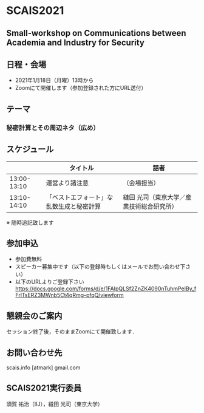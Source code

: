 # SCAIS2021
## Small-workshop on Communications between Academia and Industry for Security

## 日程・会場
- 2021年1月18日（月曜）13時から
- Zoomにて開催します（参加登録された方にURL送付）

## テーマ
### 秘密計算とその周辺ネタ（広め）

## スケジュール
| | タイトル | 話者 |
| --- | --- | --- 
| 13:00-13:10 | 運営より諸注意 | （会場担当）|
| 13:10-14:10 | 「ベストエフォート」な乱数生成と秘密計算 | 縫田 光司（東京大学／産業技術総合研究所）|

※ 随時追記致します

## 参加申込
- 参加費無料
- スピーカー募集中です（以下の登録時もしくはメールでお問い合わせ下さい）
- 以下のURLよりご登録下さい
https://docs.google.com/forms/d/e/1FAIpQLSf2ZnZK4090nTuhmPeIBy_fFrlTsERZ3MWnb5Ct4qRmg-pfqQ/viewform

## 懇親会のご案内
セッション終了後，そのままZoomにて開催致します．

## お問い合わせ先
scais.info [atmark] gmail.com

## SCAIS2021実行委員
須賀 祐治（IIJ），縫田 光司（東京大学）
